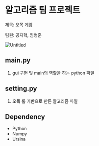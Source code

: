 # 알고리즘 팀 프로젝트

제목: 오목 게임

팀원: 공지혁, 임형준

![Untitled](%E1%84%8B%E1%85%A1%E1%86%AF%E1%84%80%E1%85%A9%E1%84%85%E1%85%B5%E1%84%8C%E1%85%B3%E1%86%B7%20%E1%84%90%E1%85%B5%E1%86%B7%20%E1%84%91%E1%85%B3%E1%84%85%E1%85%A9%E1%84%8C%E1%85%A6%E1%86%A8%E1%84%90%E1%85%B3%202a39715a0d8a4dc9bc25950ce30e92f2/Untitled.png)

## main.py

1. gui 구현 및 main의 역할을 하는 python 파일

## setting.py

1. 오목 룰 기반으로 만든 알고리즘 파일

## Dependency

- Python
- Numpy
- Ursina
